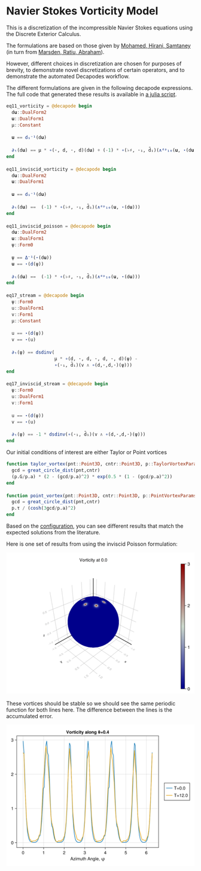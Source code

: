 # Navier Stokes Vorticity Model

This is a discretization of the incompressible Navier Stokes equations using the Discrete Exterior Calculus.

The formulations are based on those given by [Mohamed, Hirani, Samtaney](https://arxiv.org/abs/1508.01166) (in turn from [Marsden, Ratiu, Abraham](https://link.springer.com/book/10.1007/978-1-4612-1029-0)).

However, different choices in discretization are chosen for purposes of brevity, to demonstrate novel discretizations of certain operators, and to demonstrate the automated Decapodes workflow.

The different formulations are given in the following decapode expressions. The full code that generated these results is available in [a julia script](ns.jl).

```julia
eq11_vorticity = @decapode begin
  d𝐮::DualForm2
  𝐮::DualForm1
  μ::Constant

  𝐮 == d₁⁻¹(d𝐮)

  ∂ₜ(d𝐮) == μ * ∘(⋆, d, ⋆, d)(d𝐮) + (-1) * ∘(♭♯, ⋆₁, d̃₁)(∧ᵈᵖ₁₀(𝐮, ⋆(d𝐮)))
end

eq11_inviscid_vorticity = @decapode begin
  d𝐮::DualForm2
  𝐮::DualForm1

  𝐮 == d₁⁻¹(d𝐮)

  ∂ₜ(d𝐮) ==  (-1) * ∘(♭♯, ⋆₁, d̃₁)(∧ᵈᵖ₁₀(𝐮, ⋆(d𝐮)))
end

eq11_inviscid_poisson = @decapode begin
  d𝐮::DualForm2
  𝐮::DualForm1
  ψ::Form0

  ψ == Δ⁻¹(⋆(d𝐮))
  𝐮 == ⋆(d(ψ))

  ∂ₜ(d𝐮) ==  (-1) * ∘(♭♯, ⋆₁, d̃₁)(∧ᵈᵖ₁₀(𝐮, ⋆(d𝐮)))
end

eq17_stream = @decapode begin
  ψ::Form0
  u::DualForm1
  v::Form1
  μ::Constant

  u == ⋆(d(ψ))
  v == ⋆(u)

  ∂ₜ(ψ) == dsdinv(
                  μ * ∘(d, ⋆, d, ⋆, d, ⋆, d)(ψ) -
                  ∘(⋆₁, d̃₁)(v ∧ ∘(d,⋆,d,⋆)(ψ)))
end

eq17_inviscid_stream = @decapode begin
  ψ::Form0
  u::DualForm1
  v::Form1

  u == ⋆(d(ψ))
  v == ⋆(u)

  ∂ₜ(ψ) == -1 * dsdinv(∘(⋆₁, d̃₁)(v ∧ ∘(d,⋆,d,⋆)(ψ)))
end
```

Our initial conditions of interest are either Taylor or Point vortices

```julia
function taylor_vortex(pnt::Point3D, cntr::Point3D, p::TaylorVortexParams)
  gcd = great_circle_dist(pnt,cntr)
  (p.G/p.a) * (2 - (gcd/p.a)^2) * exp(0.5 * (1 - (gcd/p.a)^2))
end

function point_vortex(pnt::Point3D, cntr::Point3D, p::PointVortexParams)
  gcd = great_circle_dist(pnt,cntr)
  p.τ / (cosh(3gcd/p.a)^2)
end
```

Based on the [configuration](config.toml), you can see different results that match the expected solutions from the literature.

Here is one set of results from using the inviscid Poisson formulation:

![Vorticity](vort.gif)

These vortices should be stable so we should see the same periodic function for both lines here. The difference between the lines is the accumulated error.

![Azimuth Profile](azimuth.png)